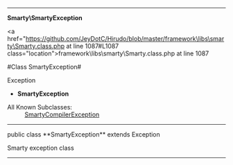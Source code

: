 
- - -

**Smarty\SmartyException**


<a href="https://github.com/JeyDotC/Hirudo/blob/master/framework\libs\smarty\Smarty.class.php at line 1087#L1087 class="location">framework\libs\smarty\Smarty.class.php at line 1087</a>

#Class SmartyException#

Exception
* **SmartyException**


<dl>
<dt>All Known Subclasses:</dt>
<dd><a href="https://github.com/JeyDotC/Hirudo-docs/blob/master/smarty/smartycompilerexception.html">SmartyCompilerException</a> </dd>
</dl>



- - -

<p class="signature">public  class **SmartyException**
extends Exception

</p>

<div class="comment" id="overview_description"><p>Smarty exception class</p></div>



- - -

